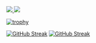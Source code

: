 <!--

Here are some ideas to get you started:

- 🔭 I’m currently working on ...
- 🌱 I’m currently learning ...
- 👯 I’m looking to collaborate on ...
- 🤔 I’m looking for help with ...
- 💬 Ask me about ...
- 📫 How to reach me: ...
- 😄 Pronouns: ...
- ⚡ Fun fact: ...
-->


<a href="https://github.com/anuraghazra/github-readme-stats">
  <img src="https://github-readme-stats.vercel.app/api?username=kishida-bg&count_private=true&show_icons=true&theme=chartreuse-dark" />
</a>

<a href="https://github.com/anuraghazra/github-readme-stats">
  <img src="https://github-readme-stats.vercel.app/api/top-langs/?username=kishida-bg&theme=chartreuse-dark" />
</a>

[![trophy](https://github-profile-trophy.vercel.app/?username=kishida-bg&theme=juicyfresh&title=MultiLanguage,Commit,Issues,PullRequest,Repository )](https://github.com/ryo-ma/github-profile-trophy)

[![GitHub Streak](https://streak-stats.demolab.com?user=kishida-bg&theme=aura&locale=ja&date_format=%5BY.%5Dn.j&exclude_days=Sun%2CSat)](https://git.io/streak-stats)
[![GitHub Streak](https://streak-stats.demolab.com?user=kishida-bg&theme=hacker&date_format=%5BY.%5Dn.j)](https://git.io/streak-stats)
